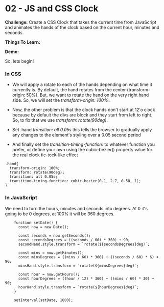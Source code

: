 # 02 - JS and CSS Clock

**Challenge:** Create a CSS Clock that takes the current time from JavaScript and animates the hands of the clock based on the current hour, minutes and seconds.

**Things To Learn:**

**Demo:**

So, lets begin!

### In CSS
- We will apply a rotate to each of the hands depending on what time it currently is.
By default, the hand rotates from the center (transform-origin: 50%). But, we want to rotate the hand on the very right hand side.
So, we will set the *transform-origin: 100%* .

- Now, the other problem is that the clock hands don't start at 12'o clock because by default the divs are block and they start from left to right.
So, to fix that we use *transform: rotate(90deg)*.

- Set .hand *transition: all 0.05s* this tells the browser to gradually apply any changes to the element's styling over a 0.05 second period

- And finally set the *transition-timing-function:* to whatever function you prefer, or define your own using the cubic-bezier() property value for the real clock tic-tock-like effect

```
.hand{
  transform-origin: 100%;
  transform: rotate(90deg);
  transition: all 0.05s;
  transition-timing-function: cubic-bezier(0.1, 2.7, 0.58, 1);
}
```
### In JavaScript
    
We need to turn the hours, minutes and seconds into degrees. At 0 it's going to be 0 degrees, at 100% it will be 360 degrees.

```    
    function setDate() {
      const now = new Date();

      const seconds = now.getSeconds();
      const secondsDegrees = ((seconds / 60) * 360) + 90;
      secondHand.style.transform = `rotate(${secondsDegrees}deg)`;

      const mins = now.getMinutes();
      const minsDegrees = ((mins / 60) * 360) + ((seconds / 60) * 6) + 90;
      minsHand.style.transform = `rotate(${minsDegrees}deg)`;

      const hour = now.getHours();
      const hourDegrees = ((hour / 12) * 360) + ((mins / 60) * 30) + 90;
      hourHand.style.transform = `rotate(${hourDegrees}deg)`;
    }

    setInterval(setDate, 1000);
```
